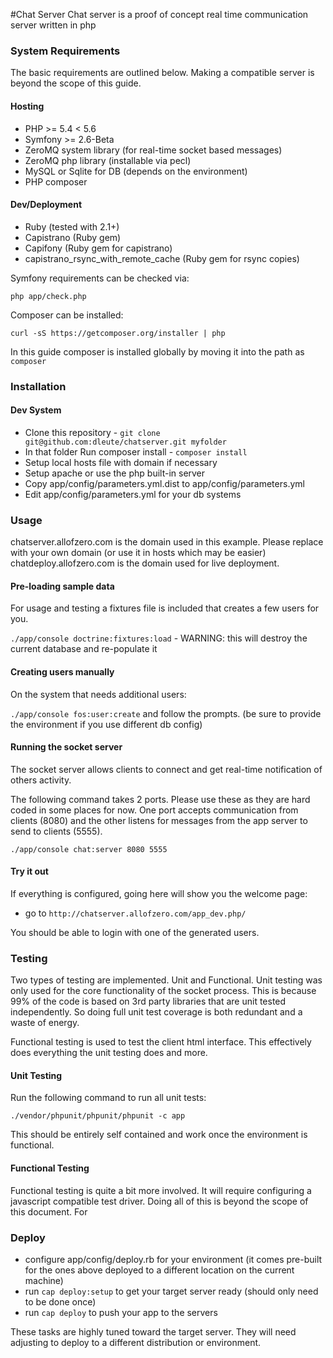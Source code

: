 #Chat Server
Chat server is a proof of concept real time communication server written in php

### System Requirements

The basic requirements are outlined below. Making a compatible server is beyond the scope of this guide.

#### Hosting

* PHP >= 5.4 < 5.6
* Symfony >= 2.6-Beta
* ZeroMQ system library (for real-time socket based messages)
* ZeroMQ php library (installable via pecl)
* MySQL or Sqlite for DB (depends on the environment)
* PHP composer

#### Dev/Deployment

* Ruby (tested with 2.1+)
* Capistrano (Ruby gem)
* Capifony (Ruby gem for capistrano)
* capistrano_rsync_with_remote_cache (Ruby gem for rsync copies)
 
Symfony requirements can be checked via:

`php app/check.php`

Composer can be installed:

`curl -sS https://getcomposer.org/installer | php`

In this guide composer is installed globally by moving it into the path as `composer`

### Installation

#### Dev System

* Clone this repository - `git clone git@github.com:dleute/chatserver.git myfolder`
* In that folder Run composer install - `composer install`
* Setup local hosts file with domain if necessary
* Setup apache or use the php built-in server
* Copy app/config/parameters.yml.dist to app/config/parameters.yml
* Edit app/config/parameters.yml for your db systems

### Usage

chatserver.allofzero.com is the domain used in this example. Please replace with your own domain (or use it in hosts which may be easier)
chatdeploy.allofzero.com is the domain used for live deployment.

#### Pre-loading sample data

For usage and testing a fixtures file is included that creates a few users for you.

`./app/console doctrine:fixtures:load` - WARNING: this will destroy the current database and re-populate it

#### Creating users manually

On the system that needs additional users:

`./app/console fos:user:create` and follow the prompts. (be sure to provide the environment if you use different db config)

#### Running the socket server

The socket server allows clients to connect and get real-time notification of others activity.

The following command takes 2 ports. Please use these as they are hard coded in some places for now. One port accepts communication from clients (8080) and the other listens for messages from the app server to send to clients (5555).

`./app/console chat:server 8080 5555`

#### Try it out

If everything is configured, going here will show you the welcome page:

* go to `http://chatserver.allofzero.com/app_dev.php/`

You should be able to login with one of the generated users.

### Testing

Two types of testing are implemented. Unit and Functional. Unit testing was only used for the core functionality of the socket process. This is because 99% of the code is based on 3rd party libraries that are unit tested independently. So doing full unit test coverage is both redundant and a waste of energy.

Functional testing is used to test the client html interface. This effectively does everything the unit testing does and more.

#### Unit Testing

Run the following command to run all unit tests:

`./vendor/phpunit/phpunit/phpunit -c app`

This should be entirely self contained and work once the environment is functional.

#### Functional Testing

Functional testing is quite a bit more involved. It will require configuring a javascript compatible test driver. Doing all of this is beyond the scope of this document. For

### Deploy

* configure app/config/deploy.rb for your environment (it comes pre-built for the ones above deployed to a different location on the current machine) 
* run `cap deploy:setup` to get your target server ready (should only need to be done once)
* run `cap deploy` to push your app to the servers

These tasks are highly tuned toward the target server. They will need adjusting to deploy to a different distribution or environment.